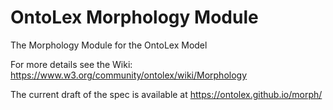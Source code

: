 # OntoLex Morphology Module

The Morphology Module for the OntoLex Model

For more details see the Wiki: https://www.w3.org/community/ontolex/wiki/Morphology

The current draft of the spec is available at https://ontolex.github.io/morph/
